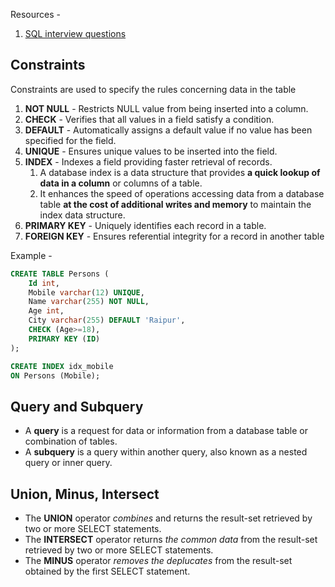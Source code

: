 ﻿Resources -
1. [SQL interview questions](https://www.interviewbit.com/sql-interview-questions/)

## Constraints
Constraints are used to specify the rules concerning data in the table

1. **NOT NULL** - Restricts NULL value from being inserted into a column.
2. **CHECK** - Verifies that all values in a field satisfy a condition.
3. **DEFAULT** - Automatically assigns a default value if no value has been specified for the field.
4. **UNIQUE** - Ensures unique values to be inserted into the field.
5. **INDEX** - Indexes a field providing faster retrieval of records.
   1. A database index is a data structure that provides **a quick lookup of data in a column** or columns of a table.
   2. It enhances the speed of operations accessing data from a database table **at the cost of additional writes and memory** to maintain the index data structure.
6. **PRIMARY KEY** - Uniquely identifies each record in a table.
7. **FOREIGN KEY** - Ensures referential integrity for a record in another table

Example -
```sql
CREATE TABLE Persons (
    Id int,
    Mobile varchar(12) UNIQUE,
    Name varchar(255) NOT NULL,
    Age int,
    City varchar(255) DEFAULT 'Raipur',
    CHECK (Age>=18),
    PRIMARY KEY (ID)
);

CREATE INDEX idx_mobile
ON Persons (Mobile);
```


## Query and Subquery
- A **query** is a request for data or information from a database table or combination of tables.
- A **subquery** is a query within another query, also known as a nested query or inner query.


## Union, Minus, Intersect
- The **UNION** operator *combines* and returns the result-set retrieved by two or more SELECT statements.
- The **INTERSECT** operator returns *the common data* from the result-set retrieved by two or more SELECT statements.
- The **MINUS** operator *removes the deplucates* from the result-set obtained by the first SELECT statement.